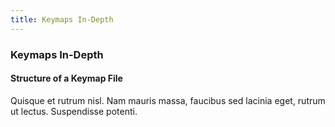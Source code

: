 ```yaml
---
title: Keymaps In-Depth
---
```

### Keymaps In-Depth

#### Structure of a Keymap File

Quisque et rutrum nisl. Nam mauris massa, faucibus sed lacinia eget, rutrum ut lectus. Suspendisse potenti.
